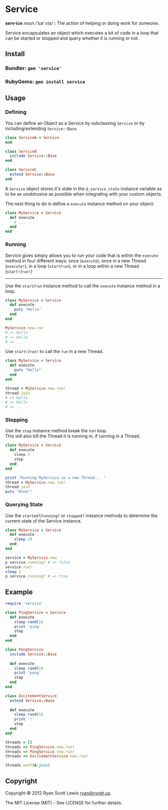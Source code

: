 # Service

__serv·ice__ _noun_ _/ˈsɜr vɪs/_ __:__ The action of helping or doing work for someone.

Service encapsulates an object which executes a bit of code in a loop that can be started or 
stopped and query whether it is running or not.

## Install

### Bundler: `gem 'service'`

### RubyGems: `gem install service`

## Usage

### Defining

You can define an Object as a Service by subclassing `Service` or by including/extending 
`Service::Base`.

```ruby
class ServiceA < Service
end

class ServiceB
  include Service::Base
end

class ServiceC
  extend Service::Base
end
```

A `Service` object stores it's state in the `@_service_state` instance variable as to be as 
unobtrusive as possible when integrating with your custom objects.

The next thing to do is define a `execute` instance method on your object:

```ruby
class MyService < Service
  def execute
    # ...
  end
end
```

### Running

Service gives simply allows you to run your code that is within the `execute` method in four different ways: 
once (`execute`), once in a new Thread (`execute!`), in a loop (`start`/`run`), or in a loop within a
new Thread (`start!`/`run!`)

***

Use the `start`/`run` instance method to call the `execute` instance method in a loop.

```ruby
class MyService < Service
  def execute
    puts "Hello"
  end
end

MyService.new.run
# => Hello
# => Hello
# => ...
```

Use `start!`/`run!` to call the `run` in a new Thread.

```ruby
class MyService < Service
  def execute
    puts "Hello"
  end
end

thread = MyService.new.run!
thread.join
# => Hello
# => Hello
# => ...
```

### Stopping

Use the `stop` instance method break the run loop.  
This will also kill the Thread it is running in, if running in a Thread.

```ruby
class MyService < Service
  def execute
    sleep 3
    stop
  end
end

print "Running MyService in a new Thread... "
thread = MyService.new.run!
thread.join
puts "Done!"
```

### Querying State

Use the `started?`/`running?` or `stopped?` instance methods to determine the current state of 
the Service instance.

```ruby
class MyService < Service
  def execute
    sleep 10
  end
end

service = MyService.new
p service.running? # => false
service.run!
sleep 1
p service.running? # => true
```

## Example

```ruby
require 'service'

class PingService < Service
  def execute
    sleep rand(5)
    print 'ping'
    stop
  end
end

class PongService
  include Service::Base
  
  def execute
    sleep rand(5)
    print 'pong'
    stop
  end
end

class ExcitementService
  extend Service::Base
  
  def execute
    sleep rand(5)
    print '!'
    stop
  end
end

threads = []
threads << PingService.new.run!
threads << PongService.new.run!
threads << ExcitementService.new.run!

threads.each(&:join)
```

## Copyright

Copyright © 2012 Ryan Scott Lewis <ryan@rynet.us>.

The MIT License (MIT) - See LICENSE for further details.

[message_queue]: http://en.wikipedia.org/wiki/Message_queue
[queue]: http://rubydoc.info/stdlib/thread/Queue
